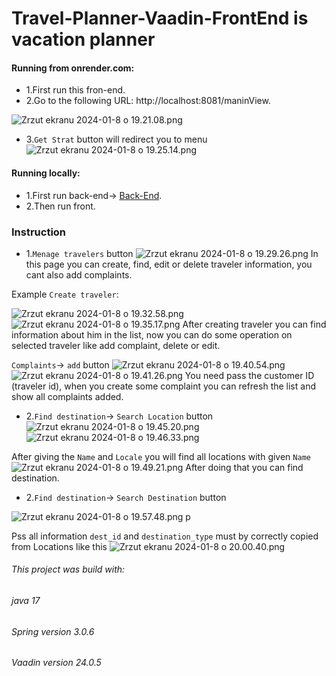 # Travel-Planner-Vaadin-FrontEnd is vacation planner


#### Running from onrender.com:
- 1.First run this fron-end.
- 2.Go to the following URL: http://localhost:8081/maninView.

![Zrzut ekranu 2024-01-8 o 19.21.08.png](/Users/dominikkulpowicz/dev/Travel-Planner-Vaadin-FrontEnd/src/main/resources/images/1.png)

- 3.`Get Strat` button will redirect you to menu
![Zrzut ekranu 2024-01-8 o 19.25.14.png](..%2F..%2F..%2F..%2Fvar%2Ffolders%2Fy1%2Fshp6rqtx4dd67b7yv868yt100000gn%2FT%2FTemporaryItems%2FNSIRD_screencaptureui_m7Y3gV%2FZrzut%20ekranu%202024-01-8%20o%2019.25.14.png)


#### Running locally:
- 1.First run back-end-> [Back-End](https://github.com/domKul/Travel-Planner).
- 2.Then run front.
 
### Instruction

- 1.`Menage travelers` button 
![Zrzut ekranu 2024-01-8 o 19.29.26.png](..%2F..%2F..%2F..%2Fvar%2Ffolders%2Fy1%2Fshp6rqtx4dd67b7yv868yt100000gn%2FT%2FTemporaryItems%2FNSIRD_screencaptureui_SctPbX%2FZrzut%20ekranu%202024-01-8%20o%2019.29.26.png)
In this page you can create, find, edit or delete traveler information, you cant also add complaints.

Example `Create traveler`:

![Zrzut ekranu 2024-01-8 o 19.32.58.png](..%2F..%2F..%2F..%2Fvar%2Ffolders%2Fy1%2Fshp6rqtx4dd67b7yv868yt100000gn%2FT%2FTemporaryItems%2FNSIRD_screencaptureui_K0azsp%2FZrzut%20ekranu%202024-01-8%20o%2019.32.58.png)
![Zrzut ekranu 2024-01-8 o 19.35.17.png](..%2F..%2F..%2F..%2Fvar%2Ffolders%2Fy1%2Fshp6rqtx4dd67b7yv868yt100000gn%2FT%2FTemporaryItems%2FNSIRD_screencaptureui_zwdJUK%2FZrzut%20ekranu%202024-01-8%20o%2019.35.17.png)
After creating traveler you can find information about him in the list, now you can do some operation on selected traveler like add complaint, delete or edit.

`Complaints`-> `add` button
![Zrzut ekranu 2024-01-8 o 19.40.54.png](..%2F..%2F..%2F..%2Fvar%2Ffolders%2Fy1%2Fshp6rqtx4dd67b7yv868yt100000gn%2FT%2FTemporaryItems%2FNSIRD_screencaptureui_5fsc1H%2FZrzut%20ekranu%202024-01-8%20o%2019.40.54.png)
![Zrzut ekranu 2024-01-8 o 19.41.26.png](..%2F..%2F..%2F..%2Fvar%2Ffolders%2Fy1%2Fshp6rqtx4dd67b7yv868yt100000gn%2FT%2FTemporaryItems%2FNSIRD_screencaptureui_aivTYY%2FZrzut%20ekranu%202024-01-8%20o%2019.41.26.png)
You need pass the customer ID (traveler id), when you create some complaint you can refresh the list and show all complaints added.

- 2.`Find destination`-> `Search Location` button
![Zrzut ekranu 2024-01-8 o 19.45.20.png](..%2F..%2F..%2F..%2Fvar%2Ffolders%2Fy1%2Fshp6rqtx4dd67b7yv868yt100000gn%2FT%2FTemporaryItems%2FNSIRD_screencaptureui_h8SMPw%2FZrzut%20ekranu%202024-01-8%20o%2019.45.20.png)
![Zrzut ekranu 2024-01-8 o 19.46.33.png](..%2F..%2F..%2F..%2Fvar%2Ffolders%2Fy1%2Fshp6rqtx4dd67b7yv868yt100000gn%2FT%2FTemporaryItems%2FNSIRD_screencaptureui_M5icAR%2FZrzut%20ekranu%202024-01-8%20o%2019.46.33.png)

After giving the `Name` and `Locale` you will find all locations with given `Name`
![Zrzut ekranu 2024-01-8 o 19.49.21.png](..%2F..%2F..%2F..%2Fvar%2Ffolders%2Fy1%2Fshp6rqtx4dd67b7yv868yt100000gn%2FT%2FTemporaryItems%2FNSIRD_screencaptureui_bCyowr%2FZrzut%20ekranu%202024-01-8%20o%2019.49.21.png)
After doing that you can find destination.

- 2.`Find destination`-> `Search Destination` button

![Zrzut ekranu 2024-01-8 o 19.57.48.png](..%2F..%2F..%2F..%2Fvar%2Ffolders%2Fy1%2Fshp6rqtx4dd67b7yv868yt100000gn%2FT%2FTemporaryItems%2FNSIRD_screencaptureui_s5SqHM%2FZrzut%20ekranu%202024-01-8%20o%2019.57.48.png) p

Pss all information `dest_id` and `destination_type` must by correctly copied from Locations like this
![Zrzut ekranu 2024-01-8 o 20.00.40.png](..%2F..%2F..%2F..%2Fvar%2Ffolders%2Fy1%2Fshp6rqtx4dd67b7yv868yt100000gn%2FT%2FTemporaryItems%2FNSIRD_screencaptureui_76ey2w%2FZrzut%20ekranu%202024-01-8%20o%2020.00.40.png)
###### This project was build with:
###### java 17
###### Spring version 3.0.6
###### Vaadin version 24.0.5

 
